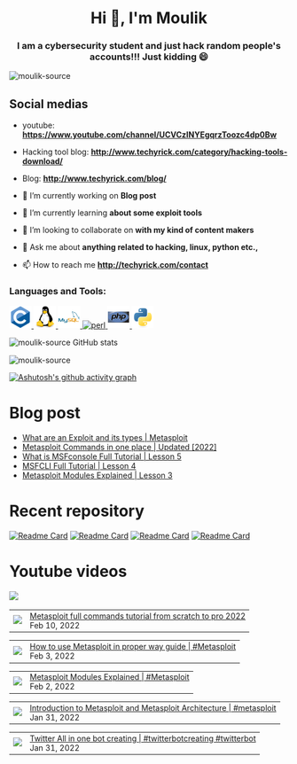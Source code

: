 <h1 align="center">Hi 👋, I'm Moulik</h1>
<h3 align="center">I am a cybersecurity student and just hack random people's accounts!!! Just kidding 😄</h3>

<p align="left"> <img src="https://komarev.com/ghpvc/?username=moulik-source&label=Profile%20views&color=0e75b6&style=flat" alt="moulik-source" /> </p> 

## Social medias
- youtube: **https://www.youtube.com/channel/UCVCzINYEgqrzToozc4dp0Bw**
- Hacking tool blog: **http://www.techyrick.com/category/hacking-tools-download/**
- Blog: **http://www.techyrick.com/blog/**

- 🔭 I’m currently working on **Blog post**

- 🌱 I’m currently learning **about some exploit tools**

- 👯 I’m looking to collaborate on **with my kind of content makers**

- 💬 Ask me about **anything related to hacking, linux, python etc.,**

- 📫 How to reach me **http://techyrick.com/contact**


<h3 align="left">Languages and Tools:</h3>
<p align="left"> <a href="https://www.cprogramming.com/" target="_blank"> <img src="https://raw.githubusercontent.com/devicons/devicon/master/icons/c/c-original.svg" alt="c" width="40" height="40"/> </a> <a href="https://www.linux.org/" target="_blank"> <img src="https://raw.githubusercontent.com/devicons/devicon/master/icons/linux/linux-original.svg" alt="linux" width="40" height="40"/> </a> <a href="https://www.mysql.com/" target="_blank"> <img src="https://raw.githubusercontent.com/devicons/devicon/master/icons/mysql/mysql-original-wordmark.svg" alt="mysql" width="40" height="40"/> </a> <a href="https://www.perl.org/" target="_blank"> <img src="https://api.iconify.design/logos-perl.svg" alt="perl" width="40" height="40"/> </a> <a href="https://www.php.net" target="_blank"> <img src="https://raw.githubusercontent.com/devicons/devicon/master/icons/php/php-original.svg" alt="php" width="40" height="40"/> </a> <a href="https://www.python.org" target="_blank"> <img src="https://raw.githubusercontent.com/devicons/devicon/master/icons/python/python-original.svg" alt="python" width="40" height="40"/> </a> </p>



![moulik-source GitHub stats](https://github-readme-stats.vercel.app/api?username=moulik-source&show_icons=true&theme=vision-friendly-dark)

<p><img align="center" src="https://github-readme-streak-stats.herokuapp.com/?user=moulik-source&theme=vision-friendly-dark" alt="moulik-source" /></p>

[![Ashutosh's github activity graph](https://activity-graph.herokuapp.com/graph?username=moulik-source&bg_color=000000&color=00ff33&line=1e00ff&point=ff0000&area=true&hide_border=true)](https://github.com/ashutosh00710/github-readme-activity-graph)

# Blog post
<!-- BLOG-POST-LIST:START -->
- [What are an Exploit and its types | Metasploit](https://techyrick.com/what-are-an-exploit-and-its-types/)
- [Metasploit Commands in one place | Updated [2022]](https://techyrick.com/metasploit-commands/)
- [What is MSFconsole Full Tutorial | Lesson 5](https://techyrick.com/what-is-msfconsole/)
- [MSFCLI Full Tutorial | Lesson 4](https://techyrick.com/msfcli-explained/)
- [Metasploit Modules Explained | Lesson 3](https://techyrick.com/metasploit-modules/)
<!-- BLOG-POST-LIST:END -->

# Recent repository 

[![Readme Card](https://github-readme-stats.vercel.app/api/pin/?username=moulik-source&repo=ddos&theme=outrun)](https://github.com/moulik-source/ddos) 
[![Readme Card](https://github-readme-stats.vercel.app/api/pin/?username=moulik-source&repo=port-scan&theme=outrun)](https://github.com/moulik-source/port-scan)
[![Readme Card](https://github-readme-stats.vercel.app/api/pin/?username=moulik-source&repo=moulik-source&theme=outrun)](https://github.com/moulik-source/moulik-source)
[![Readme Card](https://github-readme-stats.vercel.app/api/pin/?username=moulik-source&repo=hashmo&theme=outrun)](https://github.com/moulik-source/hashmo)

# Youtube videos

[<img src="https://img.shields.io/badge/-Subscribe-red?style=for-the-badge&logo=youtube&logoColor=white"/>](https://www.youtube.com/channel/UCVCzINYEgqrzToozc4dp0Bw?sub_confirmation=1)

<!-- YOUTUBE:START --><table><tr><td><a href="https://www.youtube.com/watch?v=VyzyQSuXAM0"><img width="140px" src="https://i.ytimg.com/vi/VyzyQSuXAM0/mqdefault.jpg"></a></td>
<td><a href="https://www.youtube.com/watch?v=VyzyQSuXAM0">Metasploit full commands tutorial from scratch to pro 2022</a><br/>Feb 10, 2022</td></tr></table>
<table><tr><td><a href="https://www.youtube.com/watch?v=7Yylni-zQaw"><img width="140px" src="https://i.ytimg.com/vi/7Yylni-zQaw/mqdefault.jpg"></a></td>
<td><a href="https://www.youtube.com/watch?v=7Yylni-zQaw">How to use Metasploit in proper way guide | #Metasploit</a><br/>Feb 3, 2022</td></tr></table>
<table><tr><td><a href="https://www.youtube.com/watch?v=SyY1gvl9Y-g"><img width="140px" src="https://i.ytimg.com/vi/SyY1gvl9Y-g/mqdefault.jpg"></a></td>
<td><a href="https://www.youtube.com/watch?v=SyY1gvl9Y-g">Metasploit Modules Explained | #Metasploit</a><br/>Feb 2, 2022</td></tr></table>
<table><tr><td><a href="https://www.youtube.com/watch?v=xRehIzmsayA"><img width="140px" src="https://i.ytimg.com/vi/xRehIzmsayA/mqdefault.jpg"></a></td>
<td><a href="https://www.youtube.com/watch?v=xRehIzmsayA">Introduction to Metasploit and Metasploit Architecture | #metasploit</a><br/>Jan 31, 2022</td></tr></table>
<table><tr><td><a href="https://www.youtube.com/watch?v=NhUaKQULq04"><img width="140px" src="https://i.ytimg.com/vi/NhUaKQULq04/mqdefault.jpg"></a></td>
<td><a href="https://www.youtube.com/watch?v=NhUaKQULq04">Twitter All in one bot creating | #twitterbotcreating #twitterbot</a><br/>Jan 31, 2022</td></tr></table>
<!-- YOUTUBE:END -->

